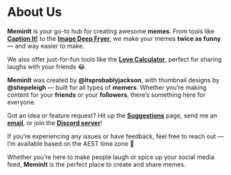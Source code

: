 ﻿# About Us

**MeminIt** is your go-to hub for creating awesome **memes**. From tools like [**Caption It!**](/tools/captionit) to the [**Image Deep Fryer**](/tools/deepfry), we make your memes **twice as funny** — and way easier to make.

We also offer just-for-fun tools like the [**Love Calculator**](/tools/lovecalculator), perfect for sharing laughs with your friends 😂.

**MeminIt** was created by **@itsprobablyjackson**, with thumbnail designs by **@shepeleigh** — built for all types of **memers**. Whether you’re making content for your **friends** or your **followers**, there’s something here for everyone.

Got an idea or feature request? Hit up the [**Suggestions**](/suggestions) page, send me an [**email**](mailto:itsprobablyjackson@proton.me), or join the [**Discord server**](https://discord.gg/gRtt6Srw65)!

If you’re experiencing any issues or have feedback, feel free to reach out — I’m available based on the AEST time zone 🙂

Whether you’re here to make people laugh or spice up your social media feed, **MeminIt** is the perfect place to create and share memes.
